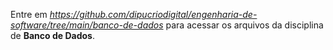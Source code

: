Entre em _https://github.com/dipucriodigital/engenharia-de-software/tree/main/banco-de-dados_ para acessar os arquivos da disciplina de **Banco de Dados**.
